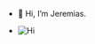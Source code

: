 - 👋 Hi, I’m Jeremias.

- ![Hi](https://komarev.com/ghpvc/?username=Fa1ki)

<!---
KlavierFalk/KlavierFalk is a ✨ special ✨ repository because its `README.md` (this file) appears on your GitHub profile.
You can click the Preview link to take a look at your changes.
--->
